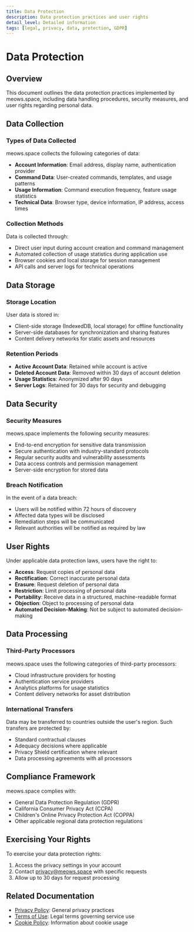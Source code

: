```yaml
---
title: Data Protection
description: Data protection practices and user rights
detail_level: Detailed information
tags: [legal, privacy, data, protection, GDPR]
---
```


# Data Protection

## Overview

This document outlines the data protection practices implemented by meows.space, including data handling procedures, security measures, and user rights regarding personal data.

## Data Collection

### Types of Data Collected

meows.space collects the following categories of data:

- **Account Information**: Email address, display name, authentication provider
- **Command Data**: User-created commands, templates, and usage patterns
- **Usage Information**: Command execution frequency, feature usage statistics
- **Technical Data**: Browser type, device information, IP address, access times

### Collection Methods

Data is collected through:

- Direct user input during account creation and command management
- Automated collection of usage statistics during application use
- Browser cookies and local storage for session management
- API calls and server logs for technical operations

## Data Storage

### Storage Location

User data is stored in:

- Client-side storage (IndexedDB, local storage) for offline functionality
- Server-side databases for synchronization and sharing features
- Content delivery networks for static assets and resources

### Retention Periods

- **Active Account Data**: Retained while account is active
- **Deleted Account Data**: Removed within 30 days of account deletion
- **Usage Statistics**: Anonymized after 90 days
- **Server Logs**: Retained for 30 days for security and debugging

## Data Security

### Security Measures

meows.space implements the following security measures:

- End-to-end encryption for sensitive data transmission
- Secure authentication with industry-standard protocols
- Regular security audits and vulnerability assessments
- Data access controls and permission management
- Server-side encryption for stored data

### Breach Notification

In the event of a data breach:

- Users will be notified within 72 hours of discovery
- Affected data types will be disclosed
- Remediation steps will be communicated
- Relevant authorities will be notified as required by law

## User Rights

Under applicable data protection laws, users have the right to:

- **Access**: Request copies of personal data
- **Rectification**: Correct inaccurate personal data
- **Erasure**: Request deletion of personal data
- **Restriction**: Limit processing of personal data
- **Portability**: Receive data in a structured, machine-readable format
- **Objection**: Object to processing of personal data
- **Automated Decision-Making**: Not be subject to automated decision-making

## Data Processing

### Third-Party Processors

meows.space uses the following categories of third-party processors:

- Cloud infrastructure providers for hosting
- Authentication service providers
- Analytics platforms for usage statistics
- Content delivery networks for asset distribution

### International Transfers

Data may be transferred to countries outside the user's region. Such transfers are protected by:

- Standard contractual clauses
- Adequacy decisions where applicable
- Privacy Shield certification where relevant
- Data processing agreements with all processors

## Compliance Framework

meows.space complies with:

- General Data Protection Regulation (GDPR)
- California Consumer Privacy Act (CCPA)
- Children's Online Privacy Protection Act (COPPA)
- Other applicable regional data protection regulations

## Exercising Your Rights

To exercise your data protection rights:

1. Access the privacy settings in your account
2. Contact privacy@meows.space with specific requests
3. Allow up to 30 days for request processing

## Related Documentation

- [Privacy Policy](privacy-policy.md): General privacy practices
- [Terms of Use](terms-of-use.md): Legal terms governing service use
- [Cookie Policy](cookie-policy.md): Information about cookie usage
